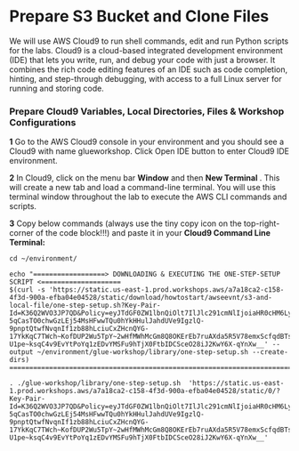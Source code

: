 # Prepare S3 Bucket and Clone Files

We will use AWS Cloud9 to run shell commands, edit and run Python scripts for the labs. Cloud9 is a cloud-based integrated development environment (IDE) that lets you write, run, and debug your code with just a browser. It combines the rich code editing features of an IDE such as code completion, hinting, and step-through debugging, with access to a full Linux server for running and storing code.

### Prepare Cloud9 Variables, Local Directories, Files & Workshop Configurations
**1** Go to the AWS Cloud9 console in your environment and you should see a Cloud9 with name glueworkshop. Click Open IDE button to enter Cloud9 IDE environment.

**2** In Cloud9, click on the menu bar **Window** and then **New Terminal** . This will create a new tab and load a command-line terminal. You will use this terminal window throughout the lab to execute the AWS CLI commands and scripts.

**3** Copy below commands (always use the tiny copy icon on the top-right-corner of the code block!!!) and paste it in your **Cloud9 Command Line Terminal:**

```
cd ~/environment/

echo "==================> DOWNLOADING & EXECUTING THE ONE-STEP-SETUP SCRIPT <====================
$(curl -s 'https://static.us-east-1.prod.workshops.aws/a7a18ca2-c158-4f3d-900a-efba04e04528/static/download/howtostart/awseevnt/s3-and-local-file/one-step-setup.sh?Key-Pair-Id=K36Q2WVO3JP7QD&Policy=eyJTdGF0ZW1lbnQiOlt7IlJlc291cmNlIjoiaHR0cHM6Ly9zdGF0aWMudXMtZWFzdC0xLnByb2Qud29ya3Nob3BzLmF3cy9hN2ExOGNhMi1jMTU4LTRmM2QtOTAwYS1lZmJhMDRlMDQ1MjgvKiIsIkNvbmRpdGlvbiI6eyJEYXRlTGVzc1RoYW4iOnsiQVdTOkVwb2NoVGltZSI6MTcyNzQ1NTgzMX19fV19&Signature=Ta26U2Hwz79U2nk3gD~qEKKjfT3VogbBkIQmKCLVIgztuyVmYneKEL2oQFj4K8wRfv4PtNJ~5ptLyNNHJMxc084hNPKfd5FbDWzz4aMU-5qCasTO0chwGzLEj54MsHFwwTQu0hYkHHulJahdUVe9IgzlQ-9pnptQtwfNvqnIf1zb88hLciuCxZHcnQYG-17YkKqC7TWch~KofDUP2Wu5TpY~2wHfMWhMcGm8Q8OKErEb7ruAXda5R5V78emxScfqdBTs7yPmEsDJLg7y~Z2QQes-U1pe~ksqC4v9EvYtPoYq1zEDvYMSFu9hTjX0FtbIDCSceO28iJ2KwY6X-qYnXw__' --output ~/environment/glue-workshop/library/one-step-setup.sh --create-dirs)
==========================================================================================="

. ./glue-workshop/library/one-step-setup.sh  'https://static.us-east-1.prod.workshops.aws/a7a18ca2-c158-4f3d-900a-efba04e04528/static/0/?Key-Pair-Id=K36Q2WVO3JP7QD&Policy=eyJTdGF0ZW1lbnQiOlt7IlJlc291cmNlIjoiaHR0cHM6Ly9zdGF0aWMudXMtZWFzdC0xLnByb2Qud29ya3Nob3BzLmF3cy9hN2ExOGNhMi1jMTU4LTRmM2QtOTAwYS1lZmJhMDRlMDQ1MjgvKiIsIkNvbmRpdGlvbiI6eyJEYXRlTGVzc1RoYW4iOnsiQVdTOkVwb2NoVGltZSI6MTcyNzQ1NTgzMX19fV19&Signature=Ta26U2Hwz79U2nk3gD~qEKKjfT3VogbBkIQmKCLVIgztuyVmYneKEL2oQFj4K8wRfv4PtNJ~5ptLyNNHJMxc084hNPKfd5FbDWzz4aMU-5qCasTO0chwGzLEj54MsHFwwTQu0hYkHHulJahdUVe9IgzlQ-9pnptQtwfNvqnIf1zb88hLciuCxZHcnQYG-17YkKqC7TWch~KofDUP2Wu5TpY~2wHfMWhMcGm8Q8OKErEb7ruAXda5R5V78emxScfqdBTs7yPmEsDJLg7y~Z2QQes-U1pe~ksqC4v9EvYtPoYq1zEDvYMSFu9hTjX0FtbIDCSceO28iJ2KwY6X-qYnXw__'
```
